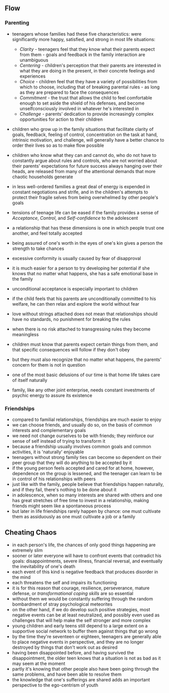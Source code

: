 ## Flow


### Parenting
- teenagers whose families had these five characteristics: were significantly more happy, satisfied, and strong in most life situations:
  - *Clarity* - teenagers feel that they know what their parents expect from them - goals and feedback in the family interaction are unambiguous
  - *Centering* - children's perception that their parents are interested in what they are doing in the present, in their concrete feelings and experiences
  - *Choice* - children feel that they have a variety of possibilities from which to choose, including that of breaking parental rules - as long as they are prepared to face the consequences
  - *Commitment* - the trust that allows the child to feel comfortable enough to set aside the shield of his defenses, and become unselfconsciously involved in whatever he's interested in
  - *Challenge* - parents' dedication to provide increasingly complex opportunities for action to their children
- children who grow up in the family situations that facilitate clarity of goals, feedback, feeling of control, concentration on the task at hand, intrinsic motivation, and challenge, will generally have a better chance to order their lives so as to make flow possible
- children who know what they can and cannot do, who do not have to constantly argue about rules and controls, who are not worried about their parents' expectations for future success always hanging over their heads, are released from many of the attentional demands that more chaotic households generate
- in less well-ordered families a great deal of energy is expended in constant negotiations and strife, and in the children's attempts to protect their fragile selves from being overwhelmed by other people's goals

- tensions of teenage life can be eased if the family provides a sense of *Acceptance*, *Control*, and *Self-confidence* to the adolescent
- a relationship that has these dimensions is one in which people trust one another, and feel totally accepted
- being assured of one's worth in the eyes of one's kin gives a person the strength to take chances
- excessive conformity is usually caused by fear of disapproval
- it is much easier for a person to try developing her potential if she knows that no matter what happens, she has a safe emotional base in the family
- unconditional acceptance is especially important to children
- if the child feels that his parents are unconditionally committed to his welfare, he can then relax and explore the world without fear
- love without strings attached does not mean that relationships should have no standards, no punishment for breaking the rules
- when there is no risk attached to transgressing rules they become meaningless
- children must know that parents expect certain things from them, and that specific consequences will follow if they don't obey
- but they must also recognize that no matter what happens, the parents' concern for them is not in question
- one of the most basic delusions of our time is that home life takes care of itself naturally
- family, like any other joint enterprise, needs constant investments of psychic energy to assure its existence


### Friendships
- compared to familial relationships, friendships are much easier to enjoy
- we can choose friends, and usually do so, on the basis of common interests and complementary goals
- we need not change ourselves to be with friends; they reinforce our sense of self instead of trying to transform it
- because a friendship usually involves common goals and common activities, it is 'naturally' enjoyable
- teenagers without strong family ties can become so dependent on their peer group that they will do anything to be accepted by it
- if the young person feels accepted and cared for at home, however, dependence on the group is lessened, and the teenager can learn to be in control of his relationships with peers
- just like with the family, people believe that friendships happen naturally, and if they fail, there's nothing to be done about it
- in adolescence, when so many interests are shared with others and one has great stretches of free time to invest in a relationship, making friends might seem like a spontaneous process
- but later in life friendships rarely happen by chance: one must cultivate them as assiduously as one must cultivate a job or a family


## Cheating Chaos
- in each person's life, the chances of only good things happening are extremely slim
- sooner or later everyone will have to confront events that contradict his goals: disappointments, severe illness, financial reversal, and eventually the inevitability of one's death
- each event of this kind is negative feedback that produces disorder in the mind
- each threatens the self and impairs its functioning
- it is for this reason that courage, resilience, perseverance, mature defense, or *transformational coping skills* are so essential
- without them we would be constantly suffering through the random bombardment of stray psychological meteorites
- on the other hand, if we do develop such positive strategies, most negative events can be at least neutralized, and possibly even used as challenges that will help make the self stronger and more complex
- young children and early teens still depend to a large extent on a supportive social network to buffer them against things that go wrong
- by the time they're seventeen or eighteen, teenagers are generally able to place negative events in perspective, and they are no longer destroyed by things that don't work out as desired
- having been disappointed before, and having survived the disappointment, the older teen knows that a situation is not as bad as it may seem at the moment
- partly it's knowing that other people also have been going through the same problems, and have been able to resolve them
- the knowledge that one's sufferings are shared adds an important perspective to the ego-centrism of youth